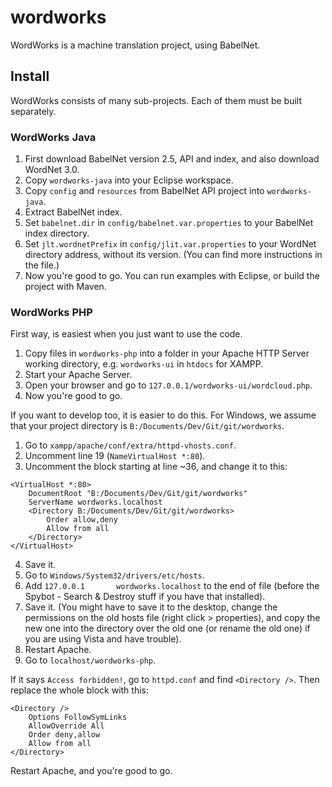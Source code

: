 # wordworks
WordWorks is a machine translation project, using BabelNet.

## Install
WordWorks consists of many sub-projects. Each of them must be built separately.

### WordWorks Java
1. First download BabelNet version 2.5, API and index, and also download WordNet 3.0.
2. Copy `wordworks-java` into your Eclipse workspace.
3. Copy `config` and `resources` from BabelNet API project into `wordworks-java`.
4. Extract BabelNet index.
5. Set `babelnet.dir` in `config/babelnet.var.properties` to your BabelNet index directory.
6. Set `jlt.wordnetPrefix` in `config/jlit.var.properties` to your WordNet directory address, without its version. (You can find more instructions in the file.)
7. Now you're good to go. You can run examples with Eclipse, or build the project with Maven.

### WordWorks PHP
First way, is easiest when you just want to use the code.
1. Copy files in `wordworks-php` into a folder in your Apache HTTP Server working directory, e.g. `wordworks-ui` in `htdocs` for XAMPP.
2. Start your Apache Server.
3. Open your browser and go to `127.0.0.1/wordworks-ui/wordcloud.php`.
4. Now you're good to go.

If you want to develop too, it is easier to do this.
For Windows, we assume that your project directory is `B:/Documents/Dev/Git/git/wordworks`.
1. Go to `xampp/apache/conf/extra/httpd-vhosts.conf`.
2. Uncomment line 19 (`NameVirtualHost *:80`).
3. Uncomment the block starting at line ~36, and change it to this:

```
<VirtualHost *:80>
	DocumentRoot "B:/Documents/Dev/Git/git/wordworks"
	ServerName wordworks.localhost
	<Directory B:/Documents/Dev/Git/git/wordworks>
		Order allow,deny
		Allow from all
	</Directory>
</VirtualHost>
```

4. Save it.
5. Go to `Windows/System32/drivers/etc/hosts`.
6. Add `127.0.0.1		wordworks.localhost` to the end of file (before the Spybot - Search & Destroy stuff if you have that installed).
7. Save it. (You might have to save it to the desktop, change the permissions on the old hosts file (right click > properties), and copy the new one into the directory over the old one (or rename the old one) if you are using Vista and have trouble).
8. Restart Apache.
9. Go to `localhost/wordworks-php`.

If it says `Access forbidden!`, go to `httpd.conf` and find `<Directory />`. Then replace the whole block with this:
```
<Directory />
    Options FollowSymLinks
    AllowOverride All
    Order deny,allow
    Allow from all
</Directory>
```
Restart Apache, and you're good to go.